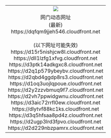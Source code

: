 ﻿<table>
  <tr></tr>
  <tr><td colspan=2 align=center><img src="https://dqfqm9jjeh546.cloudfront.net/Up/oGate.jpg" /></td></tr>
  <tr><td colspan=2 align=center>网门动态网址<br/>(最新)
<br>https://dqfqm9jjeh546.cloudfront.net
<br/><br/>(以下网址可能失效)
<br>https://d15r5nishjcw8l.cloudfront.net
<br>https://dll1lzfg1xfvg.cloudfront.net
<br>https://d3ptk14adkgxc8.cloudfront.net
<br>https://d2q1p579ybeybv.cloudfront.net
<br>https://d2qbd4ggdp8rs3.cloudfront.net
<br>https://d1oq3uojlqpoue.cloudfront.net
<br>https://d2y2zzvbmuq9f7.cloudfront.net
<br>https://d2vh7ppwidgwnu.cloudfront.net
<br>https://d3aic72rrfl0ew.cloudfront.net
<br>https://dlytvf88kc1ks.cloudfront.net
<br>https://d3q5hfsaa8pd4z.cloudfront.net
<br>https://d2ugp3lrd3fpvo.cloudfront.net
<br>https://d2d229nbzpamrx.cloudfront.net
    </td>
  </tr>
</table>
